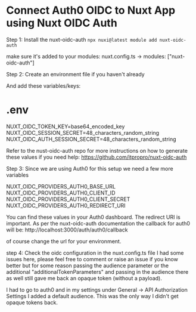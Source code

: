 # Connect Auth0 OIDC to Nuxt App using Nuxt OIDC Auth

Step 1: Install the nuxt-oidc-auth 
`npx nuxi@latest module add nuxt-oidc-auth`

make sure it's added to your modules:
nuxt.config.ts -> modules: ["nuxt-oidc-auth"]

Step 2: Create an environment file if you haven't already

And add these variables/keys:
# .env
NUXT_OIDC_TOKEN_KEY=base64_encoded_key
NUXT_OIDC_SESSION_SECRET=48_characters_random_string
NUXT_OIDC_AUTH_SESSION_SECRET=48_characters_random_string

Refer to the nust-oidc-auth repo for more instructions on how to generate these values if you need help:
https://github.com/itpropro/nuxt-oidc-auth

Step 3: Since we are using Auth0 for this setup we need a few more variables 

NUXT_OIDC_PROVIDERS_AUTH0_BASE_URL
NUXT_OIDC_PROVIDERS_AUTH0_CLIENT_ID
NUXT_OIDC_PROVIDERS_AUTH0_CLIENT_SECRET
NUXT_OIDC_PROVIDERS_AUTH0_REDIRECT_URI

You can find these values in your Auth0 dashboard. The redirect URI is important.
As per the nuxt-oidc-auth documentation the callback for auth0 will be:
http://localhost:3000/auth/auth0/callback

of course change the url for your environment.

step 4: Check the oidc configuration in the nuxt.config.ts file
I had some issues here, please feel free to comment or raise an issue if you know better but for some 
reason passing the audience parameter or the additional "additionalTokenParameters" and passing in the 
audience there as well still gave me back an opaque token (without a payload).

I had to go to auth0 and in my settings under General -> API Authorization Settings I added a default audience. 
This was the only way I didn't get opaque tokens back.

